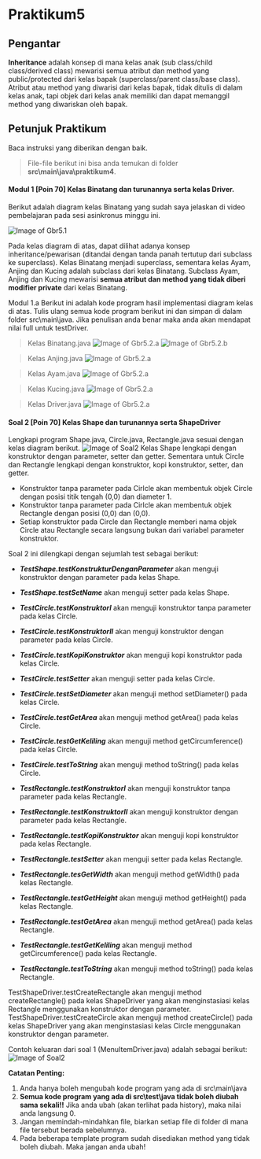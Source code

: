 # Praktikum5
## Pengantar
**Inheritance** adalah konsep di mana kelas anak (sub class/child class/derived class) mewarisi semua atribut dan method yang public/protected dari kelas bapak (superclass/parent class/base class).
Atribut atau method yang diwarisi dari kelas bapak, tidak ditulis di dalam kelas anak, tapi objek dari kelas anak memiliki dan dapat memanggil method yang diwariskan oleh bapak.

## Petunjuk Praktikum
Baca instruksi yang diberikan dengan baik.
>File-file berikut ini bisa anda temukan di folder **src\main\java\praktikum4**.

#### Modul 1 **[Poin 70]** Kelas Binatang dan turunannya serta kelas Driver.
Berikut adalah diagram kelas Binatang yang sudah saya jelaskan di video pembelajaran pada sesi asinkronus minggu ini.

![Image of Gbr5.1](https://apipuro.del.ac.id/v1/file/9c99743a4040f937b3e52d5561cb7b6d)

Pada kelas diagram di atas, dapat dilihat adanya konsep inheritance/pewarisan (ditandai dengan tanda panah tertutup dari subclass ke superclass). Kelas Binatang menjadi superclass, sementara kelas Ayam, Anjing dan Kucing adalah subclass dari kelas Binatang. 
Subclass Ayam, Anjing dan Kucing mewarisi **semua atribut dan method yang tidak diberi modifier private** dari kelas Binatang.

Modul 1.a Berikut ini adalah kode program hasil implementasi diagram kelas di atas. Tulis ulang semua kode program berikut ini dan simpan di dalam folder src\main\java. Jika penulisan anda benar maka anda akan mendapat nilai full untuk testDriver.

>Kelas Binatang.java
![Image of Gbr5.2.a](https://apipuro.del.ac.id/v1/file/902511ddcc61fe078d06e1cbc20fcd6a)
![Image of Gbr5.2.b](https://apipuro.del.ac.id/v1/file/4c22f9e32cde23817646d9090b3dd58a)

>Kelas Anjing.java
![Image of Gbr5.2.a](https://apipuro.del.ac.id/v1/file/493d5c82d5664fdc057a47b6ae95140b)

>Kelas Ayam.java
![Image of Gbr5.2.a](https://apipuro.del.ac.id/v1/file/dc2fda8aa0bc155503433aa713a679d6)

>Kelas Kucing.java
![Image of Gbr5.2.a](https://apipuro.del.ac.id/v1/file/3444b2c418ee93ce6395024c8228d13c)

>Kelas Driver.java
![Image of Gbr5.2.a](https://apipuro.del.ac.id/v1/file/2eeb24bff1f20c28978dd050491c48a9)


#### Soal 2 **[Poin 70]** Kelas Shape dan turunannya serta ShapeDriver
Lengkapi program Shape.java, Circle.java, Rectangle.java sesuai dengan kelas diagram berikut.
![Image of Soal2](http://api.puro.del.ac.id/v1/file/1a67003e6dac5fc3cb2976e7e8641a12)
Kelas Shape lengkapi dengan konstruktor dengan parameter, setter dan getter. Sementara untuk Circle dan Rectangle lengkapi dengan konstruktor, kopi konstruktor, setter, dan getter.

* Konstruktor tanpa parameter pada Cirlcle akan membentuk objek Circle dengan posisi titik tengah (0,0) dan diameter 1.
* Konstruktor tanpa parameter pada Cirlcle akan membentuk objek Rectangle dengan posisi (0,0) dan (0,0).
* Setiap konstruktor pada Circle dan Rectangle memberi nama objek Circle atau Rectangle secara langsung bukan dari variabel parameter konstruktor.

Soal 2 ini dilengkapi dengan sejumlah test sebagai berikut:
* ***TestShape.testKonstrukturDenganParameter*** akan menguji konstruktor dengan parameter pada kelas Shape.
* ***TestShape.testSetName*** akan menguji setter pada kelas Shape.

* ***TestCircle.testKonstruktorI*** akan menguji konstruktor tanpa parameter pada kelas Circle.
* ***TestCircle.testKonstruktorII*** akan menguji konstruktor dengan parameter pada kelas Circle.
* ***TestCircle.testKopiKonstruktor*** akan menguji kopi konstruktor pada kelas Circle.
* ***TestCircle.testSetter*** akan menguji setter pada kelas Circle.
* ***TestCircle.testSetDiameter*** akan menguji method setDiameter() pada kelas Circle.
* ***TestCircle.testGetArea*** akan menguji method getArea() pada kelas Circle.
* ***TestCircle.testGetKeliling*** akan menguji method getCircumference() pada kelas Circle.
* ***TestCircle.testToString*** akan menguji method toString() pada kelas Circle.

* ***TestRectangle.testKonstruktorI*** akan menguji konstruktor tanpa parameter pada kelas Rectangle.
* ***TestRectangle.testKonstruktorII*** akan menguji konstruktor dengan parameter pada kelas Rectangle.
* ***TestRectangle.testKopiKonstruktor*** akan menguji kopi konstruktor pada kelas Rectangle.
* ***TestRectangle.testSetter*** akan menguji setter pada kelas Rectangle.
* ***TestRectangle.tesGetWidth*** akan menguji method getWidth() pada kelas Rectangle.
* ***TestRectangle.testGetHeight*** akan menguji method getHeight() pada kelas Rectangle.
* ***TestRectangle.testGetArea*** akan menguji method getArea() pada kelas Rectangle.
* ***TestRectangle.testGetKeliling*** akan menguji method getCircumference() pada kelas Rectangle.
* ***TestRectangle.testToString*** akan menguji method toString() pada kelas Rectangle.

TestShapeDriver.testCreateRectangle akan menguji method createRectangle() pada kelas ShapeDriver yang akan menginstasiasi kelas Rectangle menggunakan konstruktor dengan parameter.
TestShapeDriver.testCreateCircle akan menguji method createCircle() pada kelas ShapeDriver yang akan menginstasiasi kelas Circle menggunakan konstruktor dengan parameter.

Contoh keluaran dari soal 1 (MenuItemDriver.java) adalah sebagai berikut:
![Image of Soal2](http://api.puro.del.ac.id/v1/file/c574cd8813db9cf404c405927a73d5fc)


	
 


**Catatan Penting:**
1. Anda hanya boleh mengubah kode program yang ada di src\main\java
1. **Semua kode program yang ada di src\test\java  tidak boleh diubah sama sekali!!** Jika anda ubah (akan terlihat pada history), maka nilai anda langsung 0.
1. Jangan memindah-mindahkan file, biarkan setiap file di folder di mana file tersebut berada sebelumnya.
1. Pada beberapa template program sudah disediakan method yang tidak boleh diubah. Maka jangan anda ubah!
